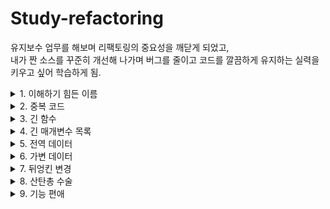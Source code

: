 # Study-refactoring

유지보수 업무를 해보며 리팩토링의 중요성을 깨닫게 되었고,  
내가 짠 소스를 꾸준히 개선해 나가며 버그를 줄이고 코드를 깔끔하게 유지하는 실력을 키우고 싶어 학습하게 됨.

<details markdown="1">
<summary> 1. 이해하기 힘든 이름 </summary>    
깔끔한 코드에서 가장 중요한 것 중 하나가 바로 "좋은 이름"이다.
역할에 대해 직관적이여야한다.

#### 1. 함수 선언 변경하기

좋은 이름을 찾아내는 방법  
-> 좋은 이름을 가진 함수는 소스를 보지 않고 이름만 보고도 이해할 수 있다.   
-> 함수에 주석을 작성한 다음, 주석을 함수 이름으로 만들어 본다.

```
--old
private void studyReviews(GHIssue issue) throws IOException {
    List<GHIssueComment> comments = issue.getComments();
    for (GHIssueComment comment : comments) {
      usernames.add(comment.getUserName());
      reviews.add(comment.getBody());
    }
}
    
    
--new
/**
 * 스터디 리뷰 이슈에 작성되어 있는 리뷰어 목록과 리뷰를 읽어온다.
 */
private void loadReviews(GHIssue issue) throws IOException {
  List<GHIssueComment> comments = issue.getComments();
  for (GHIssueComment comment : comments) {
    usernames.add(comment.getUserName());
    reviews.add(comment.getBody());
  }
}
```

#### 2. 변수 이름 변경하기
더 많이 사용되는 변수일수록 그 이름이 더 중요하다.
```
-- old
List<GHIssueComment> comments = issue.getComments();
for (GHIssueComment comment : comments) {
  usernames.add(comment.getUserName());
  this.reviews.add(comment.getBody());
}

-- new
/**
 * 리뷰를 읽어오는 함수이기 떄문에 좀 더 구체적인 네이밍
*/
List<GHIssueComment> reviews = issue.getComments();
for (GHIssueComment review : reviews) {
  usernames.add(review.getUserName());
  this.reviews.add(review.getBody());
}
```

#### 3. 필드 이름 바꾸기
```
-- old
private Set<String> usernames = new HashSet<>();

-- new
/**
 * 리뷰어들의 이름이기에 좀 더 구체적인 네이밍
*/
private Set<String> reviewers = new HashSet<>();
```
</details>

<details markdown="2">
<summary> 2. 중복 코드 </summary>    

- 중복코드의 단점
비슷한지, 완전히 동일한 코드인지 주의 깊게 봐야한다.
코드를 변경할 때, 동일한 모든 곳의 코드를 변경해야 한다.

- 사용할 수 있는 리팩토링 기술  
동일한 코드를 여러 메소드에서 사용하는 경우, 함수 추출하기 (Extract Function)  
코드가 비슷하게 생겼지만 완전히 같지는 않은 경우, 코드 분리하기 (Slide Statements)  
여러 하위 클래스에 동일한 코드가 있다면, 메소드 올리기 (Pull Up Method)   

#### 1. 필드 이름 바꾸기
"의도"와 "구현" 분리하기  
무슨 일을 하는 코드인지 알아내려고 노력해야 하는 코드라면 해당 코드를 함수로 분리하고 함수 이름으로 "무슨 일을 하는지" 표현할 수 있다.  
거대한 함수 안에 들어있는 주석은 추출한 함수를 찾는데 있어서 좋은 단서가 될 수 있다.  
```
-- old
GitHub gitHub = GitHub.connect();
GHRepository repository = gitHub.getRepository("me/live-study");
GHIssue issue = repository.getIssue(30);

-- new
GHIssue issue = getGhIssue(30); 
...
private GHIssue getGhIssue(int eventId) { // 함수 이름으로 표현
    GitHub gitHub = GitHub.connect();
    GHRepository repository = gitHub.getRepository("me/live-study");
    GHIssue issue = repository.getIssue(eventId);
    return issue;
}
```

#### 2. 코드 정리하기  
관련있는 코드끼리 묶여있어야 코드를 더 쉽게 이해할 수 있다.  
함수에서 사용할 변수를 상단에 미리 정의하기 보다는, 해당 변수를 사용하는 코드 바로 위에 선언하자.  
관련있는 코드끼리 묶은 다음, 함수 추출하기를 사용해서 더 깔끔하게 분리할 수도 있다.  
```
-- old
Set<String> reviewers = new HashSet<>();
GitHub gitHub = GitHub.connect();
...
issue.getComments().forEach(c -> reviewers.add(c.getUserName()));
        
-- new
Set<String> reviewers = new HashSet<>(); // 해당 변수를 사용하는 코드 바로 위에 선언.
issue.getComments().forEach(c -> reviewers.add(c.getUserName()));
```

#### 3. 메소드 올리기
중복 코드는 당장은 잘 동작하더라도 미래에 버그를 만들어 낼 빌미를 제공한다.  
예) A에서 코드를 고치고, B에는 반영하지 않은 경우  
비슷하지만 일부 값만 다른 경우라면, "함수 매개변수화 하기" 리팩토링을 적용한 이후에, 이 방법을 사용할 수 있다.  
</details>


<details markdown="3">
<summary> 3. 긴 함수</summary>  
-짧은함수 vs 긴함수  

함수가 길 수록 더 이해하기 어렵다 vs 짧은 함수는 더 많은 문맥전환을 필요로 한다.  
작은함수에 "좋은 이름"을 사용했다면 해당 함수의 코드를 보지 않고도 이해할 수 있다.  
어떤 코드에 "주석"을 남기고 싶다면, 주석 대신 함수를 만들고 함수의 이름으로 "의도"를 표현하면 된다.  

-사용할 수 있는 리팩토링 기술  

99%는 "함수 추출하기"로 해결 가능하다.  
함수로 분리하면서 해당 함수로 전달해야 할 매개변수가 많아진다면 다음과 같은 리팩토링을 고려해볼 수 있다.  
"임시 변수를 질의 함수로 바꾸기"  
"매개변수 객체 만들기"  
"객체 통째로 넘기기"  
  
"조건문 분해하기"를 사용해 조건문을 분리할 수 있다.  
같은 조건으로 여러개의 Switch문이 있다면, "조건문을 다형성으로 바꾸기"를 사용할 수 있다.  
반복문 안에서 여러 작업을 하고 있어서 하나의 메소드로 추출하기 어렵다면, "반복문 쪼개기"를 적용할 수 있다.  


#### 1. 임시 변수를 질의 함수로 바꾸기
변수를 사용하면 반복해서 동일한 식을 계산하는 것을 피할 수 있고, 이름을 사용해 의미를 표현할 수도 있다.
긴 함수를 리팩토링할 때, 그러한 임시 변수를 함수로 추출하여 분리한다면 뺴낸 함수로 전달해야 할 매개변수를 줄일 수 있다.

```
-- old
파라미터가 너무 많다고 생각이 될 때, 구현부를 메소드로 빼는 방법이 있다.
participants.forEach(p -> {
    long count = p.homework().values().stream()
            .filter(v -> v == true)
            .count();
    double rate = count * 100 / totalNumberOfEvents;

    // 파라미터가 너무 많다.
    String markdownForHomework = String.format("| %s %s | %.2f%% |\n", p.username(), checkMark(p, totalNumberOfEvents), rate);
    writer.print(markdownForHomework);
});

-- new
participants.forEach(p -> {
    String markdownForHomework = getMarkdownForParticipant(totalNumberOfEvents, p); 
    writer.print(markdownForHomework);
});

private double getRate(int totalNumberOfEvents, Participant p) {
    long count = p.homework().values().stream()  
    ...
    return rate;
}

private String getMarkdownForParticipant(int totalNumberOfEvents, Participant p) {
    String markdownForHomework = String.format("| %s %s | %.2f%% |\n", p.username(), checkMark(p, totalNumberOfEvents), getRate(totalNumberOfEvents, p));
    return markdownForHomework;
}
```

#### 2. 매개변수 객체 만들기  
같은 매개변수들이 여러 메소드에 걸쳐 나타난다면 그 매개변수들을 묶은 자료 구조를 만들 수 있다.  
그렇게 만든 자료구조는 :   
	- 해당 데이터간의 관계를 보다 명시적으로 나타낼 수 있다.  
	- 함수에 전달할 매개변수 개수를 줄일 수 있다.  
	- 도메인을 이해하는데 중요한 역할을 하는 클래스로 발전할 수도 있다.  
  
```
-- old
여러 메소드에서 반복되는 필드(totalNumberOfEvents)가 있다면 전역변수로 적용하는 것도 방법이다.

writer.print(header(totalNumberOfEvents, participants.size()));
...

private double getRate(int totalNumberOfEvents, Participant p) 
...
  
private String getMarkdownForParticipant(int totalNumberOfEvents, Participant p) 
...

-- new

private int totalNumberOfEvents;

public StudyDashboard(int totalNumberOfEvents) {
    this.totalNumberOfEvents = totalNumberOfEvents;
}
...
StudyDashboard studyDashboard = new StudyDashboard(15);
```


#### 3. 객체 통째로 넘기기
하나의 객체에서 구할 수 있는 여러 값들을 함수에 전달하는 경우, 해당 매개변수를 객체 하나로 교체할 수 있다.
이로써 매개변수 목록을 줄일 수 있다.

```
-- old
private String getMarkdownForParticipant(int totalNumberOfEvents, Participant p) {
	String markdownForHomework = String.format("| %s %s | %.2f%% |\n", p.username(), 
					checkMark(p, totalNumberOfEvents), getRate(totalNumberOfEvents, p));
	return markdownForHomework;
}

-- new
private String getMarkdownForParticipant(Participant participant) { // 객체를 통째로 넘긴다.
	return String.format("| %s %s | %.2f%% |\n", participant.username(),
                checkMark(participant.homework(), this.totalNumberOfEvents),
		participant.getRate(this.totalNumberOfEvents);
}

```



#### 4. 함수를 명령으로 바꾸기  
함수를 독립적인 객체인, Command로 만들어 사용할 수 있다.  
커맨드 패턴을 적용하면 다음과 같은 장점을 취할 수 있다.  
- 부가적인 기능으로 undo 기능을 만들 수도 있다.  
- 더 복잡한 기능을 구현하는데 필요한 여러 메소드를 추가할 수 있다.  
- 상속이나 템플릿을 활용할 수도 있다.  
- 복잡한 메소드를 여러 메소드나 필드를 활용해 쪼갤 수도 있다.  


#### 5. 조건문 분해하기  
여러 조건에 따라 달라지는 코드를 작성하다 보면 함수가 길어지게 된다.  
"조건"과 "액션" 모두 "의도"를 표현해야한다.  
"함수 추출하기"와 동일한 리팩토링이지만 의도만 다를 뿐이다.  

#### 6. 반복문 쪼개기
반복문을 여러개로 쪼개면 보다 쉽게 이해하고 수정할 수 있다.
```
# 반복문 쪼개기
-- old
for (int index = 1 ; index <= totalNumberOfEvents ; index++) {
	int eventId = index;
	service.execute(new Runnable() {
	@Override
	public void run() {
	try {
		GHIssue issue = repository.getIssue(eventId);
		List<GHIssueComment> comments = issue.getComments();

		for (GHIssueComment comment : comments) {
			Participant participant = findParticipant(comment.getUserName(), participants);
			participant.setHomeworkDone(eventId);
		}
		...
-- new
for (int index = 1 ; index <= totalNumberOfEvents ; index++) {
            int eventId = index;
            service.execute(() -> {
                try {
                    GHIssue issue = repository.getIssue(eventId);
                    checkHomework(issue.getComments(), participants, eventId);
              ...

private void checkHomework(List<GHIssueComment> comments, List<Participant> participants, int eventId) {
        for (GHIssueComment comment : comments) {
            Participant participant = findParticipant(comment.getUserName(), participants);
            participant.setHomeworkDone(eventId);
	}
}
	

# 메소드 추출하기
-- old
private void print() throws IOException, InterruptedException {
        GitHub gitHub = GitHub.connect();
        GHRepository repository = gitHub.getRepository("whiteship/live-study");
        List<Participant> participants = new CopyOnWriteArrayList<>();

        ExecutorService service = Executors.newFixedThreadPool(8);
        CountDownLatch latch = new CountDownLatch(totalNumberOfEvents);
	
	...

-- new
의미를 부여하여 가능한한 함수로 리팩토링함.
private void print() throws IOException, InterruptedException {
        checkGithubIssues(getGhRepository());
	new StudyPrinter(this.totalNumberOfEvents, this.participants, PrinterMode.MARKDOWN).execute();
}

private GHRepository getGhRepository() throws IOException {
	GitHub gitHub = GitHub.connect();
        return gitHub.getRepository("me/live-study");
}
...
```

#### 7. 조건문을 다형성으로 바꾸기  
여러 타입에 따라 각기 다른 로직으로 처리해야 하는 경우에 다형성을 적용해서 조건문을 보다 명확하게 분리할 수 있다.  
공통으로 사용되는 로직은 상위 클래스에 두고 달라지는 부분만 하위 클래스에 둠으로써, 달라지는 부분만 강조할 수 있다.  

</details>




<details markdown="4">
<summary> 4. 긴 매개변수 목록 </summary>    

어떤 함수에 매개변수가 많을수록 함수의 역할을 이해하기 힘들어진다.  
- 과연 그 함수는 한가지 일을 하고 있는게 맞는가?  
- 불필요한 매개변수는 없는가?  
- 하나의 자료구조로 뭉칠 수 있는 매개변수 목록은 없는가?  

#### 1. 매개변수를 질의 함수로 바꾸기  
함수의 매개변수 목록은 함수의 다양성을 대변하며, 짧을수록 이해하기 좋다.  
어떤 한 매개변수를 다른 매개변수를 통해 알아낼 수 있다면 "중복 매개변수"라 생각할 수 있다.  
매개변수에 값을 전달하는 것은 "함수를 호출하는 쪽"의 책임이다. 가능하면 함수를 호출하는 쪽의 책임을 줄이고 함수 내부에서 책임지도록 노력한다.  
  
```
-- old
public double finalPrice() {
	double basePrice = this.quantity * this.itemPrice;
	int discountLevel = this.quantity > 100 ? 2 : 1;
        return this.discountedPrice(basePrice, discountLevel);
}

private double discountedPrice(double basePrice, int discountLevel) {
	return discountLevel == 2 ? basePrice * 0.9 : basePrice * 0.95;
}

-- new
public double finalPrice() {
	double basePrice = this.quantity * this.itemPrice;
	return this.discountedPrice(basePrice);
}

private int discountLevel() {
	return this.quantity > 100 ? 2 : 1;
}

private double discountedPrice(double basePrice) { // 매개변수로 전달할 필요 없이 함수를 호출해 사용.
	return discountLevel() == 2 ? basePrice * 0.9 : basePrice * 0.95;
}
```

#### 2. 플래그 인수 제거하기
플래그는 보통 함수에 매개변수로 전달해서, 함수 내부의 로직을 분기하는데 사용한다.  
플래그를 사용한 함수는 차이를 파악하기 어렵다.  
- bookConcert(customer, false), bookConcert(customer, true)  
- bookConcert(customer), bookConcert(customer)  
조건문 분해하기를 활용할 수 있다.  
 
```
-- old
public LocalDate deliveryDate(Order order, boolean isRush) {
	if (isRush) {
		int deliveryTime = switch (order.getDeliveryState()) {
			case "WA", "CA", "OR" -> 1;
			case "TX", "NY", "FL" -> 2;
			default -> 3;
		};
		return order.getPlacedOn().plusDays(deliveryTime);
        } else {
	...

assertEquals(placedOn.plusDays(1), shipment.deliveryDate(orderFromWA, true));
assertEquals(placedOn.plusDays(2), shipment.deliveryDate(orderFromWA, false));

-- new
플래그성 파라미터를 제거하고 조금 더 코드를 명시적으로 만든다.
public LocalDate regularDeliveryDate(Order order) {
	int deliveryTime = switch (order.getDeliveryState()) {
		case "WA", "CA" -> 2;
		case "OR", "TX", "NY" -> 3;
		default -> 4;
        };
	return order.getPlacedOn().plusDays(deliveryTime);
}

assertEquals(placedOn.plusDays(1), shipment.rushDeliveryDate(orderFromWA));
assertEquals(placedOn.plusDays(2), shipment.regularDeliveryDate(orderFromWA));

```

#### 3. 여러 함수를 클래스로 묶기  

비슷한 매개변수 목록을 여러 함수에서 사용하고 있다면 해당 메소드를 모아서 클래스를 만들 수 있다.  
클래스 내부로 메소드를 옮기고, 데이터를 필드로 만들면 메소드에 전달해야 하는 매개변수 목록도 줄일 수 있다.  


</details>


<details markdown="5">
<summary> 5. 전역 데이터 </summary>    
전역 데이터는 아무곳에서나 변경될 수 있다는 문제가 있다.  
어떤 코드로 인해 값이 바뀐 것인지 파악하기 어렵다.  
클래스 변수(필드)도 비슷한 문제를 겪을 수 있다.  
"변수 캡슐화하기"를 적용해서 접근을 제어하거나 어디서 사용하는지 파악하기 쉽게 만들 수 있다.  
  
#### 1. 변수 캡슐화 하기
메소드는 점진적으로 새로운 메소드로 변경할 수 있으나, 데이터는 한번에 모두 변경해야한다.  
데이터가 사용되는 범위가 클수록 캡슐화를 하는 것이 더 중요해진다.  
- 함수를 사용해서 값을 변경하면 보다 쉽게 검증 로직을 추가하거나 변경에 따르는 후속 작업을 추가하는 것이 편리하다.  
불면 데이터의 경우에는 이런 리팩토링을 적용할 필요가 없다.  

```
-- old
public static Integer targetTemperature = 70;
public static Boolean heating = true;
...
Thermostats.targetTemperature = -1111600;
Thermostats.fahrenheit = false;
..

-- new
private getter/setter를 사용하여 캡슐화 하여 validation, notify 등 후속작업의 편리성을 가져갈 수 있다.

Thermostats.setTargetTemperature(68);
Thermostats.setReadInFahrenheit(false);
...
private static Integer targetTemperature = 70;
private static Boolean heating = true;
...

public static void setHeating(Boolean heating) {
	// TODO validation
        Thermostats.heating = heating;
        // TODO notify
}
...
```
</details>



<details markdown="6">
<summary> 6. 가변 데이터 </summary>    
데이터를 변경하다보면 예상치 못했던 결과나 해결하기 어려운 버그가 발생하기도 한다.
함수형 프로그래밍 언어는 데이터를 변경하지 않고 복사본을 전달한다.
하지만 그 밖의 프로그래밍 언어는 데이터 변경을 허용하고 있다.
따라서 변경되는 데이터 사용 시 발생할 수 있는 리스크를 관리할 수 있는 방법을 적용하는 것이 좋다.

#### 1.변수 쪼개기
어떤 변수가 여러번 재할당 되어도 적절한 경우  
- 반복문에서 순회하는데 사용하는 변수 또는 인덱스  
- 값을 축적시키는데 사용하는 변수  
  
그 밖에 경우에 재할당 되는 변수가 있면 해당 변수는 여러 용도로 사용되는 것이며 변수를 분리해야 더 이해하기 좋은 코드를 만들 수 있다.  
- 변수 하나 당 하나의 책임을 지도록 만든다.  
- 상수를 활용하자. js의 const, 자바의 final  

```
1. final 키워드를 활용해 값의 고정을 명확하게 표현한다.
-- old

double acc = primaryForce / mass;
result = 0.5 * acc * primaryTime * primaryTime;

if (secondaryTime > 0) {
	double primaryVelocity = acc * delay;
	acc = (primaryForce + secondaryForce) / mass;
	result += primaryVelocity * secondaryTime + 0.5 * acc * secondaryTime + secondaryTime;
	...
}

-- new 

final double primaryAcceleration = primaryForce / mass;
result = 0.5 * primaryAcceleration * primaryTime * primaryTime;

if (secondaryTime > 0) {
	final double primaryVelocity = primaryAcceleration * delay;
	final double secondaryAcceleration = (primaryForce + secondaryForce) / mass;
	result += primaryVelocity * secondaryTime + 0.5 * secondaryAcceleration * secondaryTime + secondaryTime;
}
	...


2. input 파라미터를 그대로 사용하는것보다 변수를 사용하여 명확하게 표현한다.
-- old 

public double discount(double inputValue, int quantity) {
        if (inputValue > 50) inputValue = inputValue - 2;
        if (quantity > 100) inputValue = inputValue - 1;
        return inputValue;
}
    
-- new

public double discount(double inputValue, int quantity) {
        double result = inputValue;
        if (inputValue > 50) result -= 2;
        if (quantity > 100) result -= 1;
        return result;
}
```


#### 2. 질의 함수와 변경 함수 분리하기
"눈에 띌만한" 사이드 이팩트 없이 값을 조회할 수 있는 메소드는 테스트 하기도 쉽고, 메소드를 이동하기도 편하다.  
  
명령-조회 분리 규칙:  
- 어떤 값을 리턴하는 함수는 사이드 이팩트가 없어야 한다.  


```
1. 명확한 함수의 사용을 위해 조회와 알람 함수를 분리한다.
-- old
public String alertForMiscreant(List<Person> people) {
        for (Person p : people) {
            if (p.getName().equals("Don")) {
                setOffAlarms();
                return "Don";
            }

            if (p.getName().equals("John")) {
                setOffAlarms();
                return "John";
            }
        }
        return "";
}
-- new 
public void alertForMiscreant(List<Person> people) {
        if(!findMiscreant(people).isBlank()) setOffAlarms();
}

public String findMiscreant(List<Person> people) {
        for (Person p : people) {
            if (p.getName().equals("Don")) return "Don";
            if (p.getName().equals("John")) return "John";
        }

        return "";
}
```


#### 3. 세터 제거하기
세터를 제공한다는 것은 해당 필드가 변경될 수 있다는 것을 뜻한다.  
객체 생성시 처음 설정된 값이 변경될 필요가 없다면 해당 값을 설정할 수 있는 생성자를 만들고 세터를 제거해서 변경될 수 있는 가능성을 제거해야 한다.  


#### 4. 파생 변수를 질의 함수로 바꾸기  
변경할 수 있는 데이터를 최대한 줄이도록 노력해야 한다.  
계산해서 알아낼 수 있는 변수는 제거할 수 있다.  
- 계산 자체가 데이터의 의미를 잘 표현하는 경우도 있다.  
- 해당 변수가 어디선가 잘못된 값으로 수정될 수 있는 가능성을 제거할 수 있다.  
계산에 필요한 데이터가 변하지 않는 값이라면, 계산의 결과에 해당하는 데이터 역시 불변 데이터기 때문에 해당 변수는 그대로 유지할 수 있다.  
  
```
1. 계산해서 알아낼 수 있는 변수는 제거한다. 
-- old
public Discount(double baseTotal) {
        this.baseTotal = baseTotal;
}

public double getDiscountedTotal() {
        return this.discountedTotal;
}

public void setDiscount(double number) {
        this.discount = number;
        this.discountedTotal = this.baseTotal - this.discount;
}
    
-- new
public double getDiscountedTotal() {
        return calculatedDiscountedTotal();
}

private double calculatedDiscountedTotal() {
        return this.baseTotal - this.discount;
}


2. 1번과 마찬가지로 계산해서 알아낼 수 있는 production 변수를 제거한다.
-- old
public void applyAdjustment(double adjustment) {
        this.adjustments.add(adjustment);
        this.production += adjustment;
}

public double getProduction() {
        return this.production;
}

-- new
public void applyAdjustment(double adjustment) {
        this.adjustments.add(adjustment);
}

public double getProduction() {
        return this.adjustments.stream().reduce((double) 0, Double::sum);
}
```

#### 5. 참조를 값으로 바꾸기
값 객체는 객체가 가진 필드의 값으로 동일성을 확인한다.  
값 객체는 변하지 않는다.  
어떤 객체의 변경 내역을 다른 곳으로 전파시키고 싶다면 레퍼런스, 아니라면 값 객체를 사용한다.  
이러한 경우 값이 같더라도 다른 객체로 판단할 수 있기 때문에 equals, hascode를 재정의 해야한다.

</details>

<details markdown="7">
<summary> 7. 뒤엉킨 변경 </summary>    
소프트웨어는 변경에 유연하게(soft) 대처할 수 있어야 한다.  
    
어떤 한 모듈이(함수 또는 클래스가) 여러가지 이유로 다양하게 변경되어야 하는 상황.  
예) 새로운 결제 방식을 도입하거나, DB를 변경할 때 동일한 클래스에 여러 메소드를 수정해야 하는 경우.  
  
서로 다른 문제는 서로 다른 모듈에서 해결해야 한다.  
- 모듈의 책임이 분리되어 있을수록 해당 문맥을 더 잘 이해할 수 있으며 다른 문제는 신경쓰지 않아도 된다.  
  
좋은 소프트웨어는 응집도는 높아야하고 결합도는 낮아야 한다.  
응집도 : 얼마나 관련있는 것들이 한 곳에 잘 밀집되어 있는가.  
결합도 : 관련없는 것들이 서로 얼마나 의존하고 있는가.  
  
#### 1. 단계 쪼개기

서로 다른 일을 하는 코드를 각기 다른 모듈로 분리한다.  
- 그래야 어떤 것을 변경해야 할 때, 그것과 관련있는 것만 신경쓸 수 있다.  
  
여러 일을 하는 함수의 처리 과정을 각기 다른 단계로 구분할 수 있다.  
예) 전처리 -> 주요 작업 -> 후처리  
예) 컴파일러: 텍스트 읽어오기 -> 실행 가능한 형태로 변경  
  
서로 다른 데이터를 사용한다면 단계를 나누는데 있어 중요한 단서가 될 수 있다.  
중간 데이터를 만들어 단계를 구분하고 매개변수를 줄이는데 활요할 수 있다.  


```
-- old
public double priceOrder(Product product, int quantity, ShippingMethod shippingMethod) {
	final double basePrice = product.basePrice() * quantity;
        final double discount = Math.max(quantity - product.discountThreshold(), 0)
                * product.basePrice() * product.discountRate();
        final double shippingPerCase = (basePrice > shippingMethod.discountThreshold()) ?
                shippingMethod.discountedFee() : shippingMethod.feePerCase();
        final double shippingCost = quantity * shippingPerCase;
        final double price = basePrice - discount + shippingCost;
        return price;
}

-- new
// 하는 일에 따라 각기 다른 함수로 분리  

public double priceOrder(Product product, int quantity, ShippingMethod shippingMethod) {
        final PriceData priceData = calculatePriceData(product, quantity);
        return applyShipping(priceData, shippingMethod);
}

private PriceData calculatePriceData(Product product, int quantity) {
        final double basePrice = product.basePrice() * quantity;
        final double discount = Math.max(quantity - product.discountThreshold(), 0)
                * product.basePrice() * product.discountRate();

        return new PriceData(basePrice, discount, quantity); // 중간 데이터를 만들어 매개변수를 줄인다.
}

private double applyShipping(PriceData priceData, ShippingMethod shippingMethod) {
        final double shippingPerCase = (priceData.basePrice() > shippingMethod.discountThreshold()) ?
                shippingMethod.discountedFee() : shippingMethod.feePerCase();
        final double shippingCost = priceData.quantity() * shippingPerCase;
        return priceData.basePrice() - priceData.discount() + shippingCost;
}


```

#### 2. 함수 옮기기
모듈화가 잘 된 소프트웨어는 최소한의 지식만으로 프로그램을 변경할 수 있다.  
관련있는 함수나 필드가 모여있어야 더 쉽게 찾고 이해할 수 있다.  
하지만 관련있는 함수나 필드가 항상 고정적인 것은 아니기 때문에 때에 따라 옮겨야 할 필요가 있다.
  
함수를 옮겨야 하는 경우  
- 해당 함수가 다른 문맥(클래스)에 있는 데이터(필드)를 더 많이 참조하는 경우.  
- 해당 함수를 다른 클라이언트(클래스)에서도 필요로 하는 경우.  
  


#### 3. 클래스 추출하기  
클래스가 다루는 책임이 많아질수록 클래스가 점차 커진다.  
  
클래스를 쪼개는 기준  
- 데이터나 메소드 중 일부가 매우 밀접한 관련이 있는 경우.  
- 일부 데이터가 대부분 같이 바뀌는 경우.  
- 데이터 또는 메소드 중 일부를 삭제한다면 어떻게 될 것인가?    


하위 클래스를 만들어 책임을 분산 시킬 수도 있다.  

```
-- old  

private String officeAreaCode;
private String officeNumber;

public String telephoneNumber() {
	return this.officeAreaCode + " " + this.officeNumber;
}

-- new
// 하위 클래스로 위임.

private final TelephoneNumber telephoneNumber;
public String telephoneNumber() {
        return this.telephoneNumber.toString();
}

```
</details>


<details markdown="8">
<summary> 8. 산탄총 수술 </summary>    
  
어떤 한 변경 사항이 생겼을 때 여러 모듈을 수정해야 하는 상황. ("한가지" 변경사항으로 "여러 모듈" 수정)  
변경 사항이 여러곳에 흩어진다면 찾아서 고치기도 어렵고 중요한 변경 사항을 놓칠 수 있는 가능성도 생긴다.  
  
#### 1. 필드 옮기기

좋은 데이터 구조를 가지고 있다면, 해당 데이터에 기반한 어떤 행위를 코드로(메소드나 함수)옮기는 것도 간편하고 단순해진다.  
처음에는 타당해 보였던 설게적인 의사 결정도 프로그램이 다루고 있는 도메인과 데이터 구조에 대해 더 많이 익혀나가면서, 틀린 의사 결정으로 바뀌는 경우도 있다.  
  
필드를 옮기는 단서:  
- 어떤 데이터를 항상 어떤 클래스와 함께 전달하는 경우.  
- 어떤 클래스를 변경할 때 다른 클래스에 있는 필드를 변경해야 하는 경우.  
- 여러 클래스에 동일한 필드를 수정해야 하는 경우.  
  
```
// discountRate 필드를 CustomerContract 클래스로 옮겨 변경 사항이 발생했을때 대처하기 수월하게 리팩토링.

-- Customer Class
private CustomerContract contract;

public Customer(String name, double discountRate) {
	this.name = name;
        this.contract = new CustomerContract(dateToday(), discountRate);
}

public double getDiscountRate() {
        return this.contract.getDiscountRate();
}

```

#### 2. 함수 인라인
"함수 추출하기"의 반대에 해당하는 리팩토링  
간혹, 함수 본문(소스)이 함수 이름 만큼 또는 그보다 더 잘 의도를 표현하는 경우도 있다.  
  
```
-- old
//  소스를 읽지 않아도 moreThanFiveLateDeliveries 이라는 이름으로 잘 표현했지만, 소스와 메서드 이름의 큰 차이가 없다.

public int rating(Driver driver) {
        return moreThanFiveLateDeliveries(driver) ? 2 : 1;
}

private boolean moreThanFiveLateDeliveries(Driver driver) {
        return driver.getNumberOfLateDeliveries() > 5;
}

-- new 
public int rating(Driver driver) {
        return driver.getNumberOfLateDeliveries() > 5 ? 2 : 1;
}

```

#### 3. 클래스 인라인  
"클래스 추출하기"의 반대에 해당하는 리팩토링  
리팩토링을 하는 중에 클래스의 책임을 옮기다 보면 클래스의 존재 이유가 빈약해지는 경우가 발생할 수 있다.  
존재 이유가 빈약한 클래스의 필드먼저 옮기고 메서드를 옮긴 후 클래스를 삭제하면 컴파일 에러를 줄이며 편하게 옮길 수 있다.


</details>



<details markdown="9">
<summary> 9. 기능 편애 </summary>    
  
어떤 모듈에 있는 함수가 다른 모듈에 있는 데이터나 함수를 더 많이 참조하는 경우에 발생한다.  
예) 다른 객체의 getter를 여러개 사용하는 메소드  
- "함수 옮기기"를 사용해서 함수를 적절한 위치로 옮긴다.  
- 함수 일부분만 다른 곳의 데이터와 함수를 많이 참조한다면 "함수 추출하기"로 함수를 나눈 다음에 함수를 옮길 수 있다.  
  
만약에 여러 모듈을 참조하고 있다면, 그 중에서 가장 많은 데이터를 참조하는 곳으로 옮기거나, 함수를 여러개로 쪼개서 각 모듈로 분산 시킬 수 있다.  
데이터와 해당 데이터를 참조하는 행동을 같은 곳에 두도록 하자.  
  
  
```
-- old
// Bill Class에서 ElectricityUsage, GasUsage 클래스의 데이터를 참조하여 계산한다. 이것을 각각의 모듈로 옮겨 리팩토링한다.
double electicityBill = electricityUsage.getAmount() * electricityUsage.getPricePerUnit();
double gasBill = gasUsage.getAmount() * gasUsage.getPricePerUnit();
return electicityBill + gasBill;

-- new 

// ElectricityUsage Class
public double getElecticityBill() {
        return this.getAmount() * this.getPricePerUnit();
}

// GasUsage Class
public double getGasBill() {
        return this.getAmount() * this.getPricePerUnit();
}

// Bill Class
public double calculateBill() {
        return electricityUsage.getElecticityBill() + gasUsage.getGasBill();
}

```


</details>
